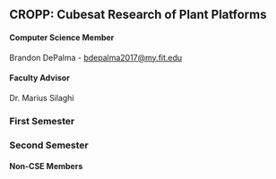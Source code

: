 ## CROPP: Cubesat Research of Plant Platforms
#### Computer Science Member
Brandon DePalma - bdepalma2017@my.fit.edu
#### Faculty Advisor
Dr. Marius Silaghi



### First Semester



### Second Semester

#### Non-CSE Members

